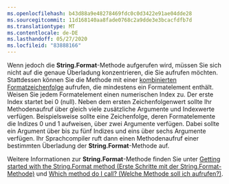 ```yaml
---
ms.openlocfilehash: b43d88a9e48278469fdc0c0d3422e91ae04dde28
ms.sourcegitcommit: 11d168140aa8fade0768c2a9dde3e3bcacfdfb7d
ms.translationtype: MT
ms.contentlocale: de-DE
ms.lasthandoff: 05/27/2020
ms.locfileid: "83888166"
---
```


Wenn jedoch die **String.Format**-Methode aufgerufen wird, müssen Sie sich nicht auf die genaue Überladung konzentrieren, die Sie aufrufen möchten. Stattdessen können Sie die Methode mit einer [kombinierten Formatzeichenfolge](/dotnet/standard/base-types/composite-formatting) aufrufen, die mindestens ein Formatelement enthält. Weisen Sie jedem Formatelement einen numerischen Index zu. Der erste Index startet bei 0 (null). Neben dem ersten Zeichenfolgenwert sollte Ihr Methodenaufruf über gleich viele zusätzliche Argumente und Indexwerte verfügen. Beispielsweise sollte eine Zeichenfolge, deren Formatelemente die Indizes 0 und 1 aufweisen, über zwei Argumente verfügen. Dabei sollte ein Argument über bis zu fünf Indizes und eins über sechs Argumente verfügen. Ihr Sprachcompiler ruft dann einen Methodenaufruf einer bestimmten Überladung der **String.Format**-Methode auf.   
 
Weitere Informationen zur **String.Format**-Methode finden Sie unter [Getting started with the String.Format method (Erste Schritte mit der String.Format-Methode)](#Starting) und [Which method do I call? (Welche Methode soll ich aufrufen?)](#FTaskList).    
